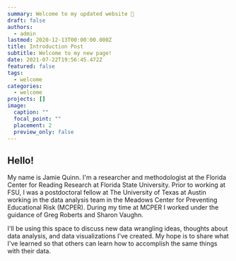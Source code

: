 ```yaml
---
summary: Welcome to my updated website 👋
draft: false
authors:
  - admin
lastmod: 2020-12-13T00:00:00.000Z
title: Introduction Post
subtitle: Welcome to my new page!
date: 2021-07-22T19:56:45.472Z
featured: false
tags:
  - welcome
categories:
  - welcome
projects: []
image:
  caption: ""
  focal_point: ""
  placement: 2
  preview_only: false
---
```


## Hello!

My name is Jamie Quinn. I'm a researcher and methodologist at the Florida Center for Reading Research at Florida State University. Prior to working at FSU, I was a postdoctoral fellow at The University of Texas at Austin working in the data analysis team in the Meadows Center for Preventing Educational Risk (MCPER). During my time at MCPER I worked under the guidance of Greg Roberts and Sharon Vaughn. 

I'll be using this space to discuss new data wrangling ideas, thoughts about data analysis, and data visualizations I've created. My hope is to share what I've learned so that others can learn how to accomplish the same things with their data. 

